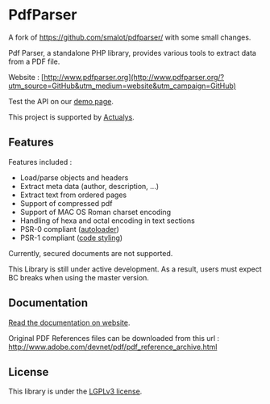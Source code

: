 # PdfParser #

A fork of https://github.com/smalot/pdfparser/ with some small changes.

Pdf Parser, a standalone PHP library, provides various tools to extract data from a PDF file.

Website : [http://www.pdfparser.org](http://www.pdfparser.org/?utm_source=GitHub&utm_medium=website&utm_campaign=GitHub)

Test the API on our [demo page](http://www.pdfparser.org/demo).

This project is supported by [Actualys](http://www.actualys.com).

## Features ##

Features included :

- Load/parse objects and headers
- Extract meta data (author, description, ...)
- Extract text from ordered pages
- Support of compressed pdf
- Support of MAC OS Roman charset encoding
- Handling of hexa and octal encoding in text sections
- PSR-0 compliant ([autoloader](https://github.com/php-fig/fig-standards/blob/master/accepted/PSR-0.md))
- PSR-1 compliant ([code styling](https://github.com/php-fig/fig-standards/blob/master/accepted/PSR-1-basic-coding-standard.md))

Currently, secured documents are not supported.

This Library is still under active development.
As a result, users must expect BC breaks when using the master version.

## Documentation ##

[Read the documentation on website](http://www.pdfparser.org/documentation?utm_source=GitHub&utm_medium=documentation&utm_campaign=GitHub).

Original PDF References files can be downloaded from this url : http://www.adobe.com/devnet/pdf/pdf_reference_archive.html


## License ##

This library is under the [LGPLv3 license](https://github.com/smalot/pdfparser/blob/master/LICENSE.txt).

